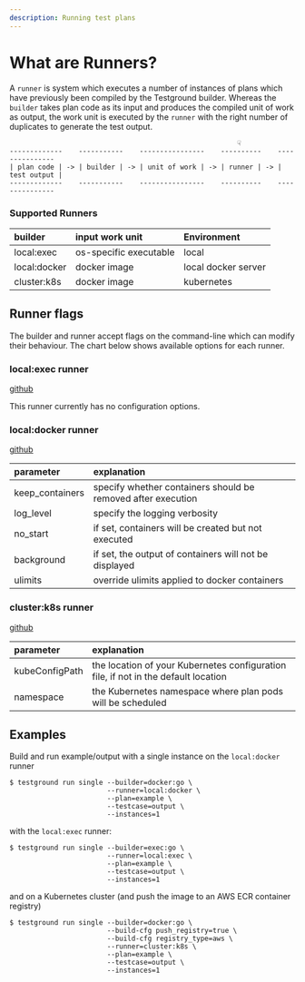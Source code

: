 ```yaml
---
description: Running test plans
---
```


# What are Runners?

A `runner` is system which executes a number of instances of plans which have previously been compiled by the Testground builder. Whereas the `builder` takes plan code as its input and produces the compiled unit of work as output, the work unit is executed by the `runner` with the right number of duplicates to generate the test output.

```text
                                                        ☟
-------------    -----------    ----------------    ----------    ---------------
| plan code | -> | builder | -> | unit of work | -> | runner | -> | test output |
-------------    -----------    ----------------    ----------    ---------------
```

### Supported Runners

| builder | input work unit | Environment |
| :--- | :--- | :--- |
| local:exec | os-specific executable | local |
| local:docker | docker image | local docker server |
| cluster:k8s | docker image | kubernetes |

## Runner flags

The builder and runner accept flags on the command-line which can modify their behaviour. The chart below shows available options for each runner.

### local:exec runner

[github](https://github.com/ipfs/testground/blob/master/pkg/runner/local_exec.go#L42)

This runner currently has no configuration options.

### local:docker runner

[github](https://github.com/ipfs/testground/blob/master/pkg/runner/local_docker.go#L49)

| parameter | explanation |
| :--- | :--- |
| keep\_containers | specify whether containers should be removed after execution |
| log\_level | specify the logging verbosity |
| no\_start | if set, containers will be created but not executed |
| background | if set, the output of containers will not be displayed |
| ulimits | override ulimits applied to docker containers |

### cluster:k8s runner

[github](https://github.com/ipfs/testground/blob/master/pkg/runner/cluster_k8s.go#L120)

| parameter | explanation |
| :--- | :--- |
| kubeConfigPath | the location of your Kubernetes configuration file, if not in the default location |
| namespace | the Kubernetes namespace where plan pods will be scheduled |

## Examples

Build and run example/output with a single instance on the `local:docker` runner

```text
$ testground run single --builder=docker:go \
                        --runner=local:docker \
                        --plan=example \
                        --testcase=output \
                        --instances=1
```

with the `local:exec` runner:

```text
$ testground run single --builder=exec:go \
                        --runner=local:exec \
                        --plan=example \
                        --testcase=output \
                        --instances=1
```

and on a Kubernetes cluster \(and push the image to an AWS ECR container registry\)

```text
$ testground run single --builder=docker:go \
                        --build-cfg push_registry=true \
                        --build-cfg registry_type=aws \
                        --runner=cluster:k8s \
                        --plan=example \
                        --testcase=output \
                        --instances=1
```

